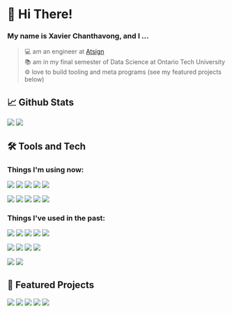 
# 👋 Hi There!

### My name is Xavier Chanthavong, and I ...

>💻 am an engineer at [Atsign](https://atsign.com)  
📚 am in my final semester of Data Science at Ontario Tech University  
⚙️ love to build tooling and meta programs (see my featured projects below)

## 📈 Github Stats

![](https://github-readme-stats.vercel.app/api?username=xavierchanth&show_icons=true&locale=en&theme=tokyonight&hide_border=true&line_height=29&hide=stars)
![](https://github-readme-stats.vercel.app/api/top-langs?username=xavierchanth&show_icons=true&locale=en&layout=compact&theme=tokyonight&hide_border=true&langs_count=8&count_private=true&hide=html,dockerfile)

## 🛠 Tools and Tech

### Things I'm using now:
![](https://img.shields.io/badge/Editor-VSCode-Informational?style=flat&logoColor=bf91f3&color=38bdae&labelColor=1a1b27&logo=visualstudiocode)
![](https://img.shields.io/badge/Shell-Zsh-Informational?style=flat&logoColor=bf91f3&color=38bdae&labelColor=1a1b27&logo=iterm2)
![](https://img.shields.io/badge/Tools-Docker-Informational?style=flat&logoColor=bf91f3&color=38bdae&labelColor=1a1b27&logo=docker)
![](https://img.shields.io/badge/Tools-GitHub%20Actions-Informational?style=flat&logoColor=bf91f3&color=38bdae&labelColor=1a1b27&logo=githubactions)
![](https://img.shields.io/badge/Tools-CMake-Informational?style=flat&logoColor=bf91f3&color=38bdae&labelColor=1a1b27&logo=cmake)

![](https://img.shields.io/badge/Code-Dart-Informational?style=flat&logoColor=bf91f3&color=38bdae&labelColor=1a1b27&logo=dart)
![](https://img.shields.io/badge/Code-Flutter-Informational?style=flat&logoColor=bf91f3&color=38bdae&labelColor=1a1b27&logo=flutter)
![](https://img.shields.io/badge/Code-Python-Informational?style=flat&logoColor=bf91f3&color=38bdae&labelColor=1a1b27&logo=python)
![](https://img.shields.io/badge/Code-C-Informational?style=flat&logoColor=bf91f3&color=38bdae&labelColor=1a1b27&logo=c)
![](https://img.shields.io/badge/Code-C++-Informational?style=flat&logoColor=bf91f3&color=38bdae&labelColor=1a1b27&logo=c++)

### Things I've used in the past:
![](https://img.shields.io/badge/Code-JavaScript-Informational?style=flat&logoColor=bf91f3&color=38bdae&labelColor=1a1b27&logo=javascript)
![](https://img.shields.io/badge/Code-NextJS-Informational?style=flat&logoColor=bf91f3&color=38bdae&labelColor=1a1b27&logo=next.js)
![](https://img.shields.io/badge/Code-Express-Informational?style=flat&logoColor=bf91f3&color=38bdae&labelColor=1a1b27&logo=express)
![](https://img.shields.io/badge/Code-Java-Informational?style=flat&logoColor=bf91f3&color=38bdae&labelColor=1a1b27&logo=oracle)
![](https://img.shields.io/badge/Code-C%23-Informational?style=flat&logoColor=bf91f3&color=38bdae&labelColor=1a1b27&logo=.net)

![](https://img.shields.io/badge/Database-MongoDB-Informational?style=flat&logoColor=bf91f3&color=38bdae&labelColor=1a1b27&logo=mongodb)
![](https://img.shields.io/badge/Database-PostgreSQL-Informational?style=flat&logoColor=bf91f3&color=38bdae&labelColor=1a1b27&logo=postgresql)
![](https://img.shields.io/badge/Database-MSSQL-Informational?style=flat&logoColor=bf91f3&color=38bdae&labelColor=1a1b27&logo=microsoftsqlserver)
![](https://img.shields.io/badge/Database-MySQL-Informational?style=flat&logoColor=bf91f3&color=38bdae&labelColor=1a1b27&logo=mysql)

![](https://img.shields.io/badge/Cloud-AWS-Informational?style=flat&logoColor=bf91f3&color=38bdae&labelColor=1a1b27&logo=amazonaws)
![](https://img.shields.io/badge/Cloud-GCP-Informational?style=flat&logoColor=bf91f3&color=38bdae&labelColor=1a1b27&logo=googlecloud)


## 📌 Featured Projects

<a href="https://github.com/xavierchanth/at_app"><img align="center" src="https://github-readme-stats.vercel.app/api/pin/?username=xavierchanth&theme=tokyonight&hide_border=true&repo=at_app"/></a>
<a href="https://github.com/xavierchanth/at_mono"><img align="center" src="https://github-readme-stats.vercel.app/api/pin/?username=xavierchanth&theme=tokyonight&hide_border=true&repo=at_mono"/></a>
<a href="https://github.com/xavierchanth/dess"><img align="center" src="https://github-readme-stats.vercel.app/api/pin/?username=xavierchanth&theme=tokyonight&hide_border=true&repo=dess"/></a>
<a href="https://github.com/xavierchanth/docs.atsign.com"><img align="center" src="https://github-readme-stats.vercel.app/api/pin/?username=xavierchanth&theme=tokyonight&hide_border=true&repo=docs.atsign.com"/></a>
<a href="https://github.com/xavierchanth/papiana"><img align="center" src="https://github-readme-stats.vercel.app/api/pin/?username=xavierchanth&theme=tokyonight&hide_border=true&repo=papiana"/></a>
<!-- <a href="https://github.com/atsign-foundation/at_c"><img align="center" src="https://github-readme-stats.vercel.app/api/pin/?username=atsign-foundation&theme=tokyonight&hide_border=true&repo=at_c"/></a> -->


